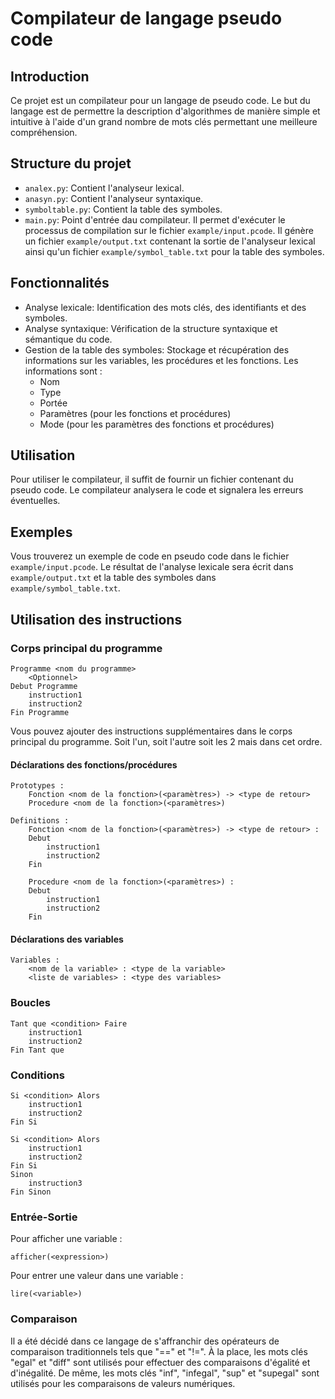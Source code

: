 # Compilateur de langage pseudo code

## Introduction

Ce projet est un compilateur pour un langage de pseudo code. Le but du langage est de permettre la description d'algorithmes de manière simple et intuitive à l'aide d'un grand nombre de mots clés permettant une meilleure compréhension.

## Structure du projet

- `analex.py`: Contient l'analyseur lexical.
- `anasyn.py`: Contient l'analyseur syntaxique.
- `symboltable.py`: Contient la table des symboles.
- `main.py`: Point d'entrée dau compilateur. Il permet d'exécuter le processus de compilation sur le fichier `example/input.pcode`. Il génère un fichier `example/output.txt` contenant la sortie de l'analyseur lexical ainsi qu'un fichier `example/symbol_table.txt` pour la table des symboles.

## Fonctionnalités

- Analyse lexicale: Identification des mots clés, des identifiants et des symboles.
- Analyse syntaxique: Vérification de la structure syntaxique et sémantique du code.
- Gestion de la table des symboles: Stockage et récupération des informations sur les variables, les procédures et les fonctions. Les informations sont : 
  - Nom 
  - Type
  - Portée
  - Paramètres (pour les fonctions et procédures)
  - Mode (pour les paramètres des fonctions et procédures)

## Utilisation

Pour utiliser le compilateur, il suffit de fournir un fichier contenant du pseudo code. Le compilateur analysera le code et signalera les erreurs éventuelles.


## Exemples

Vous trouverez un exemple de code en pseudo code dans le fichier `example/input.pcode`.
Le résultat de l'analyse lexicale sera écrit dans `example/output.txt` et la table des symboles dans `example/symbol_table.txt`.

## Utilisation des instructions

### Corps principal du programme

```pcode
Programme <nom du programme>
    <Optionnel>
Debut Programme
    instruction1
    instruction2
Fin Programme
```

Vous pouvez ajouter des instructions supplémentaires dans le corps principal du programme. Soit l'un, soit l'autre soit les 2 mais dans cet ordre.

#### Déclarations des fonctions/procédures

```pcode
Prototypes :
    Fonction <nom de la fonction>(<paramètres>) -> <type de retour>
    Procedure <nom de la fonction>(<paramètres>)

Definitions :
    Fonction <nom de la fonction>(<paramètres>) -> <type de retour> :
    Debut
        instruction1
        instruction2
    Fin

    Procedure <nom de la fonction>(<paramètres>) :
    Debut
        instruction1
        instruction2
    Fin

```

#### Déclarations des variables

```pcode
Variables :
    <nom de la variable> : <type de la variable>
    <liste de variables> : <type des variables>
```

### Boucles

```pcode
Tant que <condition> Faire
    instruction1
    instruction2
Fin Tant que
```

### Conditions

```pcode
Si <condition> Alors
    instruction1
    instruction2
Fin Si
```

```pcode
Si <condition> Alors
    instruction1
    instruction2
Fin Si
Sinon
    instruction3
Fin Sinon
```

### Entrée-Sortie
Pour afficher une variable :
```pcode
afficher(<expression>)
```
Pour entrer une valeur dans une variable :
```pcode
lire(<variable>)
```

### Comparaison

Il a été décidé dans ce langage de s'affranchir des opérateurs de comparaison traditionnels tels que "==" et "!=". À la place, les mots clés "egal" et "diff" sont utilisés pour effectuer des comparaisons d'égalité et d'inégalité.
De même, les mots clés "inf", "infegal", "sup" et "supegal" sont utilisés pour les comparaisons de valeurs numériques.

